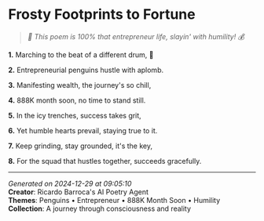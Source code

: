 # Frosty Footprints to Fortune

> *🐧 This poem is 100% that entrepreneur life, slayin' with humility! 💰*

**1.** Marching to the beat of a different drum, 🐧


**2.** Entrepreneurial penguins hustle with aplomb.


**3.** Manifesting wealth, the journey's so chill,


**4.** 888K month soon, no time to stand still.


**5.** In the icy trenches, success takes grit,


**6.** Yet humble hearts prevail, staying true to it.


**7.** Keep grinding, stay grounded, it's the key,


**8.** For the squad that hustles together, succeeds gracefully.



---

*Generated on 2024-12-29 at 09:05:10*  
**Creator**: Ricardo Barroca's AI Poetry Agent  
**Themes**: Penguins • Entrepreneur • 888K Month Soon • Humility  
**Collection**: A journey through consciousness and reality